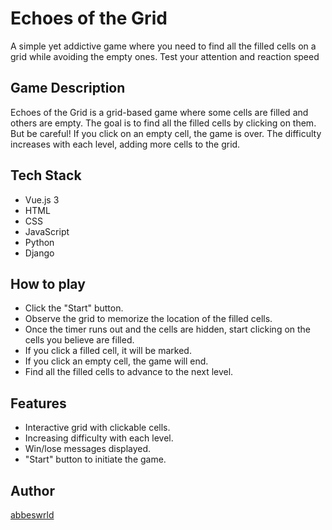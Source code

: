 
# Echoes of the Grid

A simple yet addictive game where you need to find all the filled cells on a grid while avoiding the empty ones. Test your attention and reaction speed


## Game Description

Echoes of the Grid is a grid-based game where some cells are filled and others are empty. The goal is to find all the filled cells by clicking on them. But be careful! If you click on an empty cell, the game is over. The difficulty increases with each level, adding more cells to the grid.


## Tech Stack

* Vue.js 3
* HTML
* CSS
* JavaScript
* Python
* Django

## How to play

* Click the "Start" button.
* Observe the grid to memorize the location of the filled cells.
* Once the timer runs out and the cells are hidden, start clicking on the cells you believe are filled.
* If you click a filled cell, it will be marked.
* If you click an empty cell, the game will end.
* Find all the filled cells to advance to the next level.


## Features

* Interactive grid with clickable cells.
* Increasing difficulty with each level.
* Win/lose messages displayed.
* "Start" button to initiate the game.
## Author

[abbeswrld](https://github.com/abbeswrld)